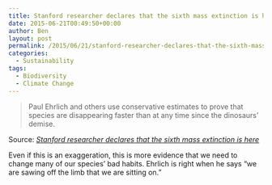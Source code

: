 ```yaml
---
title: Stanford researcher declares that the sixth mass extinction is here
date: 2015-06-21T00:49:50+00:00
author: Ben
layout: post
permalink: /2015/06/21/stanford-researcher-declares-that-the-sixth-mass-extinction-is-here/
categories:
  - Sustainability
tags:
  - Biodiversity
  - Climate Change
---
```

> Paul Ehrlich and others use conservative estimates to prove that species are disappearing faster than at any time since the dinosaurs&#8217; demise.

Source: _[Stanford researcher declares that the sixth mass extinction is here](http://news.stanford.edu/news/2015/june/mass-extinction-ehrlich-061915.html)_

Even if this is an exaggeration, this is more evidence that we need to change many of our species&#8217; bad habits. Ehrlich is right when he says &#8220;we are sawing off the limb that we are sitting on.&#8221;

&nbsp;

&nbsp;